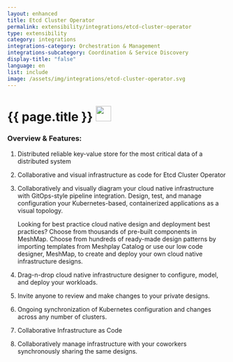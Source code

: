 ```yaml
---
layout: enhanced
title: Etcd Cluster Operator
permalink: extensibility/integrations/etcd-cluster-operator
type: extensibility
category: integrations
integrations-category: Orchestration & Management
integrations-subcategory: Coordination & Service Discovery
display-title: "false"
language: en
list: include
image: /assets/img/integrations/etcd-cluster-operator.svg
---
```


<h1>{{ page.title }} <img src="{{ page.image }}" style="width: 35px; height: 35px;" /></h1>


<!-- This needs replaced with the Category property, not the sub-category.
 #### About: Distributed reliable key-value store for the most critical data of a distributed system -->

### Overview & Features:

1. Distributed reliable key-value store for the most critical data of a distributed system

2. Collaborative and visual infrastructure as code for Etcd Cluster Operator

4. 
    Collaboratively and visually diagram your cloud native infrastructure with GitOps-style pipeline integration. Design, test, and manage configuration your Kubernetes-based, containerized applications as a visual topology.



    Looking for best practice cloud native design and deployment best practices? Choose from thousands of pre-built components in MeshMap. Choose from hundreds of ready-made design patterns by importing templates from Meshplay Catalog or use our low code designer, MeshMap, to create and deploy your own cloud native infrastructure designs.



5. Drag-n-drop cloud native infrastructure designer to configure, model, and deploy your workloads.

6. Invite anyone to review and make changes to your private designs.

7. Ongoing synchronization of Kubernetes configuration and changes across any number of clusters.

8. Collaborative Infrastructure as Code

9. Collaboratively manage infrastructure with your coworkers synchronously sharing the same designs.

